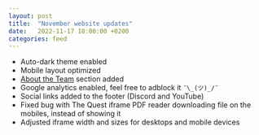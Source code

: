 ```yaml
---
layout: post
title:  "November website updates"
date:   2022-11-17 18:00:00 +0200
categories: feed
---
```


* Auto-dark theme enabled
* Mobile layout optimized
* [About the Team](https://7coreloops.net/team) section added
* Google analytics enabled, feel free to adblock it `¯\_(ツ)_/¯`
* Social links added to the footer (Discord and YouTube)
* Fixed bug with The Quest iframe PDF reader downloading file on the mobiles, instead of showing it
* Adjusted iframe width and sizes for desktops and mobile devices
